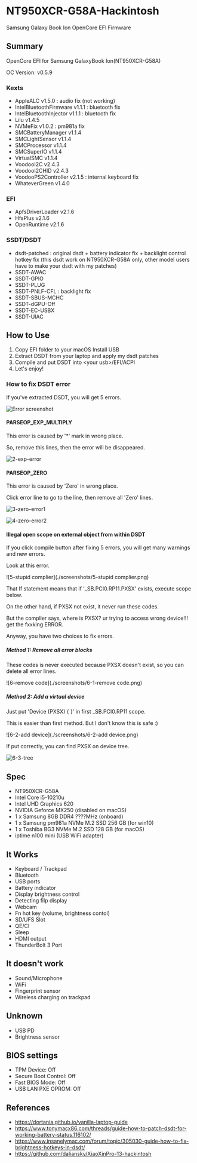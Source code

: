 # NT950XCR-G58A-Hackintosh
 Samsung Galaxy Book Ion OpenCore EFI Firmware

## Summary

OpenCore EFI for Samsung GalaxyBook Ion(NT950XCR-G58A)

OC Version: v0.5.9

### Kexts

- AppleALC v1.5.0 : audio fix (not working)
- IntelBluetoothFirmware v1.1.1 : bluetooth fix
- IntelBluetoothInjector v1.1.1 : bluetooth fix
- Lilu v1.4.5
- NVMeFix v1.0.2 : pm981a fix
- SMCBatteryManager v1.1.4
- SMCLightSensor v1.1.4
- SMCProcessor v1.1.4
- SMCSuperIO v1.1.4
- VirtualSMC v1.1.4
- VoodooI2C v2.4.3
- VoodooI2CHID v2.4.3
- VoodooPS2Controller v2.1.5 : internal keyboard fix
- WhateverGreen v1.4.0

### EFI

- ApfsDriverLoader v2.1.6
- HfsPlus v2.1.6
- OpenRuntime v2.1.6

### SSDT/DSDT

- dsdt-patched : original dsdt + battery indicator fix + backlight control hotkey fix (this dsdt work on NT950XCR-G58A only, other model users have to make your dsdt with my patches)
- SSDT-AWAC
- SSDT-GPIO
- SSDT-PLUG
- SSDT-PNLF-CFL : backlight fix
- SSDT-SBUS-MCHC
- SSDT-dGPU-Off
- SSDT-EC-USBX
- SSDT-UIAC

## How to Use

1. Copy EFI folder to your macOS Install USB
2. Extract DSDT from your laptop and apply my dsdt patches
3. Compile and put DSDT into \<your usb\>/EFI/ACPI
4. Let's enjoy!



### How to fix DSDT error

If you've extracted DSDT, you will get 5 errors.

![Error screenshot](./screenshots/1-errors.png)

#### PARSEOP_EXP_MULTIPLY

This error is caused by '*' mark in wrong place.

So, remove this lines, then the error will be disappeared.

![2-exp-error](./screenshots/2-exp-error.png)



#### PARSEOP_ZERO

This error is caused by 'Zero' in wrong place.

Click error line to go to the line, then remove all 'Zero' lines.

![3-zero-error1](./screenshots/3-zero-error1.png)

![4-zero-error2](./screenshots/4-zero-error2.png)





#### Illegal open scope on external object from within DSDT

If you click compile button after fixing 5 errors, you will get many warnings and new errors.

Look at this error.

![5-stupid complier](./screenshots/5-stupid complier.png)

That If statement means that if '_SB.PCI0.RP11.PXSX' exists, execute scope below.

On the other hand, if PXSX not exist, it never run these codes.



But the complier says, where is PXSX? ur trying to access wrong device!!! get the fxxking ERROR.



Anyway, you have two choices to fix errors.

##### Method 1: Remove all error blocks

These codes is never executed because PXSX doesn't exist, so you can delete all error lines.

![6-remove code](./screenshots/6-1-remove code.png)



##### Method 2: Add a virtual device

Just put 'Device (PXSX) { }' in first _SB.PCI0.RP11 scope.

This is easier than first method. But I don't know this is safe :)

![6-2-add device](./screenshots/6-2-add device.png)



If put correctly, you can find PXSX on device tree.

![6-3-tree](./screenshots/6-3-tree.png)







## Spec

- NT950XCR-G58A
- Intel Core i5-10210u
- Intel UHD Graphics 620
- NVIDIA Geforce MX250 (disabled on macOS)
- 1 x Samsung 8GB DDR4 ????MHz (onboard)
- 1 x Samsung pm981a NVMe M.2 SSD 256 GB (for win10)
- 1 x Toshiba BG3 NVMe M.2 SSD 128 GB (for macOS)
- iptime n100 mini (USB WiFi adapter)


## It Works

- Keyboard / Trackpad
- Bluetooth
- USB ports
- Battery indicator
- Display brightness control
- Detecting filp display
- Webcam
- Fn hot key (volume, brightness contol)
- SD/UFS Slot
- QE/CI
- Sleep
- HDMI output
- ThunderBolt 3 Port


## It doesn't work

- Sound/Microphone
- WiFi
- Fingerprint sensor
- Wireless charging on trackpad


## Unknown

- USB PD
- Brightness sensor


## BIOS settings

- TPM Device: Off
- Secure Boot Control: Off
- Fast BIOS Mode: Off
- USB LAN PXE OPROM: Off

## References

- https://dortania.github.io/vanilla-laptop-guide
- https://www.tonymacx86.com/threads/guide-how-to-patch-dsdt-for-working-battery-status.116102/
- https://www.insanelymac.com/forum/topic/305030-guide-how-to-fix-brightness-hotkeys-in-dsdt/
- https://github.com/daliansky/XiaoXinPro-13-hackintosh